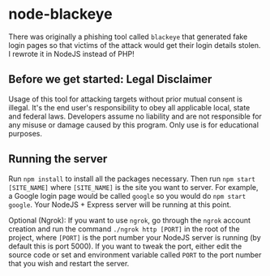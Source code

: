 # node-blackeye
There was originally a phishing tool called `blackeye` that generated fake login pages so that victims of the attack would get their login details stolen. I rewrote it in NodeJS instead of PHP!

## Before we get started: Legal Disclaimer

Usage of this tool for attacking targets without prior mutual consent is illegal. It's the end user's responsibility to obey all applicable local, state and federal laws. Developers assume no liability and are not responsible for any misuse or damage caused by this program. Only use is for educational purposes.


## Running the server
Run `npm install` to install all the packages necessary. Then run `npm start [SITE_NAME]` where `[SITE_NAME]` is the site you want to server. For example, a Google login page would be called `google` so you would do `npm start google`. Your NodeJS + Express server will be running at this point. 

Optional (Ngrok): If you want to use `ngrok`, go through the `ngrok` account creation and run the command `./ngrok http [PORT]` in the root of the project, where `[PORT]` is the port number your NodeJS server is running (by default this is port 5000). If you want to tweak the port, either edit the source code or set and environment variable called `PORT` to the port number that you wish and restart the server.
